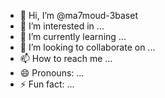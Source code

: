 - 👋 Hi, I’m @ma7moud-3baset
- 👀 I’m interested in ...
- 🌱 I’m currently learning ...
- 💞️ I’m looking to collaborate on ...
- 📫 How to reach me ...
- 😄 Pronouns: ...
- ⚡ Fun fact: ...

<!---
ma7moud-3baset/ma7moud-3baset is a ✨ special ✨ repository because its `README.md` (this file) appears on your GitHub profile.
You can click the Preview link to take a look at your changes.
--->

